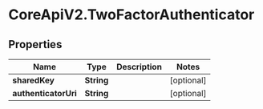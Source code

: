 # CoreApiV2.TwoFactorAuthenticator

## Properties
Name | Type | Description | Notes
------------ | ------------- | ------------- | -------------
**sharedKey** | **String** |  | [optional] 
**authenticatorUri** | **String** |  | [optional] 


